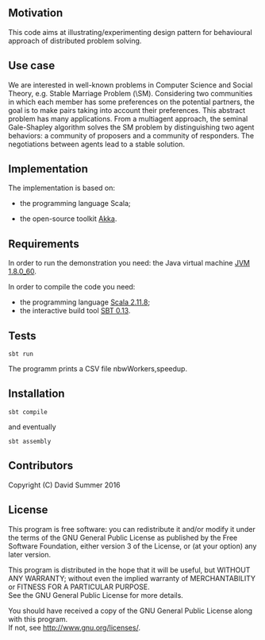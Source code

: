 ## Motivation

This code aims at illustrating/experimenting design pattern for
behavioural approach of distributed problem solving.

## Use case

We are interested in well-known problems in Computer Science and
Social Theory, e.g. Stable Marriage Problem (\SM). Considering
two communities in which each member has some preferences on the
potential partners, the goal is to make pairs taking into account
their preferences. This abstract problem has many applications. From a
multiagent approach, the seminal Gale-Shapley algorithm solves the SM 
problem by distinguishing two agent behaviors: a community of proposers 
and a community of responders. The negotiations between agents lead to
a stable solution.

## Implementation

The implementation is based on:

- the programming language Scala;

- the open-source toolkit [Akka](http://akka.io/).

## Requirements

In order to run the demonstration you need: the Java virtual machine
[JVM
1.8.0_60](http://www.oracle.com/technetwork/java/javase/downloads/index.html).

In order to compile the code you need:
- the programming language [Scala 2.11.8](http://www.scala-lang.org/download/);
- the interactive build tool [SBT 0.13](http://www.scala-sbt.org/download.html).

## Tests

    sbt run

The programm prints a CSV file nbwWorkers,speedup.

## Installation

    sbt compile

and eventually 

    sbt assembly


## Contributors

Copyright (C) David Summer 2016

## License

This program is free software: you can redistribute it and/or modify it under the terms of the 
GNU General Public License as published by the Free Software Foundation, either version 3 of the License, 
or (at your option) any later version.

This program is distributed in the hope that it will be useful, but WITHOUT ANY WARRANTY; 
without even the implied warranty of MERCHANTABILITY or FITNESS FOR A PARTICULAR PURPOSE.  
See the GNU General Public License for more details.

You should have received a copy of the GNU General Public License along with this program.  
If not, see <http://www.gnu.org/licenses/>.